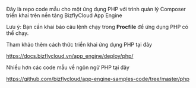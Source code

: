 Đây là repo code mẫu cho một ứng dụng PHP với trình quản lý Composer triển khai trên nền tảng BizflyCloud App Engine

Lưu ý: Bạn cần khai báo câu lệnh chạy trong **Procfile** để ứng dụng PHP có thể chạy.

Tham khảo thêm cách thức triển khai ứng dụng PHP tại đây

https://docs.bizflycloud.vn/app_engine/deploy/php/

Nhiều hơn các code mẫu về ngôn ngữ PHP tại đây

https://github.com/bizflycloud/app-engine-samples-code/tree/master/php

